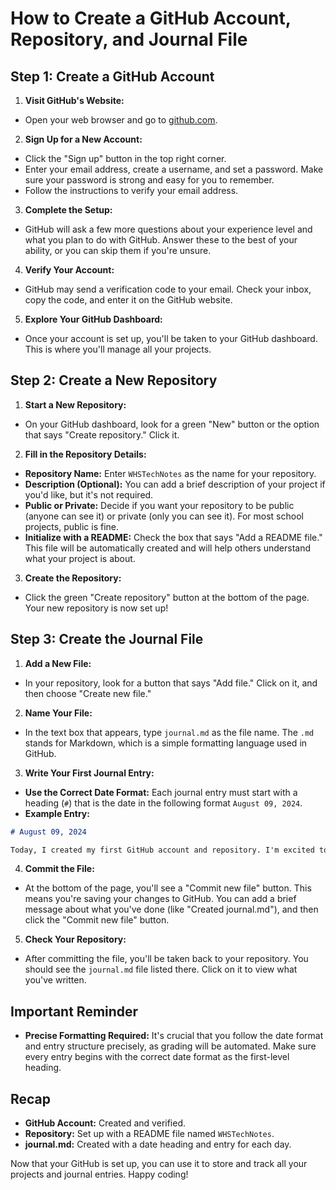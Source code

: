 # How to Create a GitHub Account, Repository, and Journal File

## Step 1: Create a GitHub Account

1. **Visit GitHub's Website:**
- Open your web browser and go to [github.com](https://github.com/).

2. **Sign Up for a New Account:**
- Click the "Sign up" button in the top right corner.
- Enter your email address, create a username, and set a password. Make sure your password is strong and easy for you to remember.
- Follow the instructions to verify your email address.

3. **Complete the Setup:**
- GitHub will ask a few more questions about your experience level and what you plan to do with GitHub. Answer these to the best of your ability, or you can skip them if you're unsure.

4. **Verify Your Account:**
- GitHub may send a verification code to your email. Check your inbox, copy the code, and enter it on the GitHub website.

5. **Explore Your GitHub Dashboard:**
- Once your account is set up, you'll be taken to your GitHub dashboard. This is where you'll manage all your projects.

## Step 2: Create a New Repository

1. **Start a New Repository:**
- On your GitHub dashboard, look for a green "New" button or the option that says "Create repository." Click it.

2. **Fill in the Repository Details:**
- **Repository Name:** Enter `WHSTechNotes` as the name for your repository.
- **Description (Optional):** You can add a brief description of your project if you'd like, but it's not required.
- **Public or Private:** Decide if you want your repository to be public (anyone can see it) or private (only you can see it). For most school projects, public is fine.
- **Initialize with a README:** Check the box that says "Add a README file." This file will be automatically created and will help others understand what your project is about.

3. **Create the Repository:**
- Click the green "Create repository" button at the bottom of the page. Your new repository is now set up!

## Step 3: Create the Journal File

1. **Add a New File:**
- In your repository, look for a button that says "Add file." Click on it, and then choose "Create new file."

2. **Name Your File:**
- In the text box that appears, type `journal.md` as the file name. The `.md` stands for Markdown, which is a simple formatting language used in GitHub.

3. **Write Your First Journal Entry:**
- **Use the Correct Date Format:** Each journal entry must start with a heading (`#`) that is the date in the following format `August 09, 2024`.
- **Example Entry:**

```markdown
# August 09, 2024

Today, I created my first GitHub account and repository. I'm excited to start using GitHub for my projects!
```

4. **Commit the File:**
- At the bottom of the page, you'll see a "Commit new file" button. This means you're saving your changes to GitHub. You can add a brief message about what you've done (like "Created journal.md"), and then click the "Commit new file" button.

5. **Check Your Repository:**
- After committing the file, you'll be taken back to your repository. You should see the `journal.md` file listed there. Click on it to view what you've written.

## Important Reminder

- **Precise Formatting Required:** It's crucial that you follow the date format and entry structure precisely, as grading will be automated. Make sure every entry begins with the correct date format as the first-level heading.

## Recap

- **GitHub Account:** Created and verified.
- **Repository:** Set up with a README file named `WHSTechNotes`.
- **journal.md:** Created with a date heading and entry for each day.

Now that your GitHub is set up, you can use it to store and track all your projects and journal entries. Happy coding!
